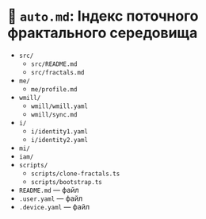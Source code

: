 # 🧠 `auto.md`: Індекс поточного фрактального середовища

- `src/`
  - `src/README.md`
  - `src/fractals.md`
- `me/`
  - `me/profile.md`
- `wmill/`
  - `wmill/wmill.yaml`
  - `wmill/sync.md`
- `i/`
  - `i/identity1.yaml`
  - `i/identity2.yaml`
- `mi/`
- `iam/`
- `scripts/`
  - `scripts/clone-fractals.ts`
  - `scripts/bootstrap.ts`
- `README.md` — файл
- `.user.yaml` — файл
- `.device.yaml` — файл
